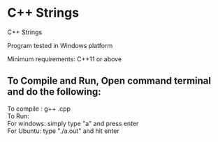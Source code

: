 # C++ Strings
C++ Strings </br>

Program tested in Windows platform  </br>

Minimum requirements: C++11 or above  </br>

## To Compile and Run, Open command terminal and do the following:
To compile : g++ <filename>.cpp </br>
To Run: </br>
For windows: simply type "a" and press enter  </br>
For Ubuntu: type "./a.out" and hit enter  </br>
